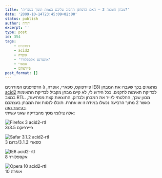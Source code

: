```yaml
---
title: 'מבחן חומצה 2 – האם הדפדפן החביב עליכם באמת תומך בעברית?'
date: '2009-10-14T23:45:09+02:00'
status: publish
author: יהודה
excerpt: ''
type: post
id: 354
tags:
    - דפדפנים
    - acid2
    - אופרה
    - 'אינטרנט אקספלורר'
    - ספארי
    - פיירפוקס
post_format: []
---
```

הדפדפנים המודרנים (פיירפוקס, ספארי, אופרה, ו IE8) מתגאים בכך שעברו את המבחן [acid2](http://www.webstandards.org/files/acid2/test.html) לבדיקת תאימות לתקנים. ככל הידוע לי, לא קיים מבחן מקביל לבדיקת התאימות במצב RTL. מכוון שכך, החלטתי לגייר את המבחן ולבדוק. התוצאות קצת מפתיעות, כאשר 2 מתוך הרביעה נכשלו במידה זו או אחרת. תוכלו לנסות את המבחן בעצמכם [בקישור הזה](http://yehudab.com/files/acid2/test-rtl.html).  
אלה צילומי מסך מהבדיקה שאני עשיתי:

![Firefox 3 acid2-rtl](http://img.skitch.com/20091014-ttcd7n39w68e7bduij9564y9k4.png)  
פיירפוקס 3/3.5

![Safar 3.1.2 acid2-rtl](http://img.skitch.com/20091014-c2bf8edcydcyi8tx8br4xxgbmk.png)  
ספארי 3.1.2/כרום 3

![IE8 acid2-rtl](http://img.skitch.com/20091014-h4896crhij2ch6kgptxw32byp.png)  
אקספלורר 8

![Opera 10 acid2-rtl](http://img.skitch.com/20091014-1itwmbss9sw3yssfes6id8ixw2.png)  
אופרה 10
